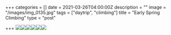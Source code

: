 +++
categories = []
date = 2021-03-26T04:00:00Z
description = ""
image = "/images/img_0135.jpg"
tags = ["daytrip", "climbing"]
title = "Early Spring Climbing"
type = "post"

+++
![](/images/img_0146.jpg)![](/images/img_0122.jpg)![](/images/img_0013.jpg)![](/images/img_0069.jpg)![](/images/img_0135.jpg)![](/images/img_0116.jpg)